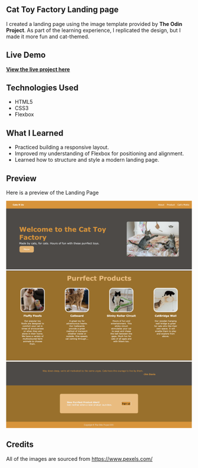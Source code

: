 ## Cat Toy Factory Landing page

I created a landing page using the image template provided by **The Odin Project**. 
As part of the learning experience, I replicated the design, but I  made it more fun and cat-themed.

## Live Demo

[**View the live project here**](https://aimei60.github.io/landing-page/)

## Technologies Used

- HTML5  
- CSS3  
- Flexbox  

## What I Learned

- Practiced building a responsive layout.
- Improved my understanding of Flexbox for positioning and alignment.
- Learned how to structure and style a modern landing page.

## Preview

Here is a preview of the Landing Page

![Screenshot of my landing page](screenshots/s1.png)
![Screenshot of my landing page](screenshots/s2.png)
![Screenshot of my landing page](screenshots/s3.png)

## Credits

All of the images are sourced from https://www.pexels.com/
